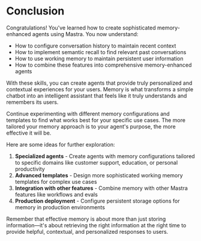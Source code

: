# Conclusion

Congratulations! You've learned how to create sophisticated memory-enhanced agents using Mastra. You now understand:

- How to configure conversation history to maintain recent context
- How to implement semantic recall to find relevant past conversations
- How to use working memory to maintain persistent user information
- How to combine these features into comprehensive memory-enhanced agents

With these skills, you can create agents that provide truly personalized and contextual experiences for your users. Memory is what transforms a simple chatbot into an intelligent assistant that feels like it truly understands and remembers its users.

Continue experimenting with different memory configurations and templates to find what works best for your specific use cases. The more tailored your memory approach is to your agent's purpose, the more effective it will be.

Here are some ideas for further exploration:

1. **Specialized agents** - Create agents with memory configurations tailored to specific domains like customer support, education, or personal productivity
2. **Advanced templates** - Design more sophisticated working memory templates for complex use cases
3. **Integration with other features** - Combine memory with other Mastra features like workflows and evals
4. **Production deployment** - Configure persistent storage options for memory in production environments

Remember that effective memory is about more than just storing information—it's about retrieving the right information at the right time to provide helpful, contextual, and personalized responses to users.
